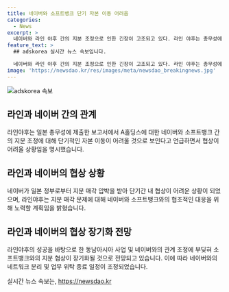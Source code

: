 ```yaml
---
title: 네이버와 소프트뱅크 단기 자본 이동 어려움
categories:
  - News
excerpt: >
  네이버와 라인 야후 간의 지분 조정으로 인한 긴장이 고조되고 있다. 라인 야후는 총무성에 보고서를 제출하여 단기적인 자본의 이동은 어려울 것이라고 언급하며 압박을 받고 있는 상황이다. 네이버는 라인의 성공을 바탕으로 일본 정부의 반대 여론에 부딪혀 소프트뱅크와의 지분 협상이 장기화될 것이라 예상되며, 라인 야후는 네이버와의 네트워크 분리 및 업무 위탁 종료 일정을 앞당기는 등 긴장하고 있는 상황이다. 
feature_text: >
  ## adskorea 실시간 뉴스 속보입니다.

  네이버와 라인 야후 간의 지분 조정으로 인한 긴장이 고조되고 있다. 라인 야후는 총무성에 보고서를 제출하여 단기적인 자본의 이동은 어려울 것이라고 언급하며 압박을 받고 있는 상황이다. 네이버는 라인의 성공을 바탕으로 일본 정부의 반대 여론에 부딪혀 소프트뱅크와의 지분 협상이 장기화될 것이라 예상되며, 라인 야후는 네이버와의 네트워크 분리 및 업무 위탁 종료 일정을 앞당기는 등 긴장하고 있는 상황이다. 
image: 'https://newsdao.kr/res/images/meta/newsdao_breakingnews.jpg'
---
```


<p><img src="https://newsdao.kr/res/images/meta/newsdao_breakingnews.jpg" alt="adskorea 속보" /></p>

<h2 data-ke-size="size26">라인과 네이버 간의 관계</h2>

<p data-ke-size="size16">라인야후는 일본 총무성에 제출한 보고서에서 A홀딩스에 대한 네이버와 소프트뱅크 간의 지분 조정에 대해 단기적인 자본 이동이 어려울 것으로 보인다고 언급하면서 협상이 어려울 상황임을 명시했습니다.</p>

<h2 data-ke-size="size26">라인과 네이버의 협상 상황</h2>

<p data-ke-size="size16">네이버가 일본 정부로부터 지분 매각 압박을 받아 단기간 내 협상이 어려운 상황이 되었으며, 라인야후는 지분 매각 문제에 대해 네이버와 소프트뱅크와의 협조적인 대응을 위해 노력할 계획임을 밝혔습니다.</p>

<h2 data-ke-size="size26">라인과 네이버의 협상 장기화 전망</h2>

<p data-ke-size="size16">라인야후의 성공을 바탕으로 한 동남아시아 사업 및 네이버와의 관계 조정에 부딪혀 소프트뱅크와의 지분 협상이 장기화될 것으로 전망되고 있습니다. 이에 따라 네이버와의 네트워크 분리 및 업무 위탁 종료 일정이 조정되었습니다.</p>
실시간 뉴스 속보는, <a href="https://newsdao.kr" rel="dofollow">https://newsdao.kr</a>



